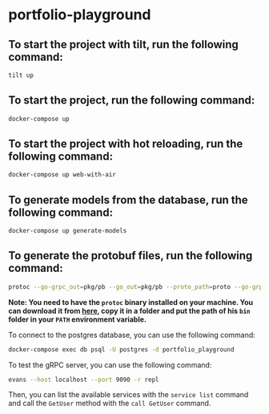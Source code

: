 # portfolio-playground

## To start the project with tilt, run the following command:

```bash
tilt up
```

## To start the project, run the following command:

```bash
docker-compose up
```

## To start the project with hot reloading, run the following command:

```bash
docker-compose up web-with-air
```

## To generate models from the database, run the following command:

```bash
docker-compose up generate-models
```

## To generate the protobuf files, run the following command:

```bash
protoc --go-grpc_out=pkg/pb --go_out=pkg/pb --proto_path=proto --go-grpc_opt=paths=source_relative --go_opt=paths=source_relative --grpc-gateway_out=pkg/pb --grpc-gateway_opt=paths=source_relative ./proto/*.proto
```
**Note: You need to have the `protoc` binary installed on your machine. You can download it from [here](https://github.com/protocolbuffers/protobuf/releases/), copy it in a folder and put the path of his `bin` folder in your `PATH` environment variable.**

To connect to the postgres database, you can use the following command:

```bash
docker-compose exec db psql -U postgres -d portfolio_playground
```

To test the gRPC server, you can use the following command:

```bash
evans --host localhost --port 9090 -r repl
```
Then, you can list the available services with the `service list` command and call the `GetUser` method with the `call GetUser` command.

